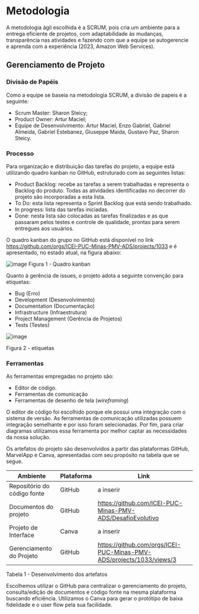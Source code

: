 
# Metodologia

A metodologia ágil escolhida é a SCRUM, pois cria um ambiente para a entrega eficiente de projetos, com adaptabilidade às mudanças, transparência nas atividades e fazendo com que a equipe se autogerencie e aprenda com a experiência (2023, Amazon Web Services). 

## Gerenciamento de Projeto

### Divisão de Papéis

Como a equipe se baseia na metodologia SCRUM, a divisão de papeis é a seguinte:
- Scrum Master: Sharon Steicy;
- Product Owner: Artur Maciel;
- Equipe de Desenvolvimento: Artur Maciel, Enzo Gabriel, Gabriel Almeida, Gabriel Estebanez, Giuseppe Maida, Gustavo Paz, Sharon Steicy.

### Processo

Para organização e distribuição das tarefas do projeto, a equipe está utilizando quadro kanban no GitHub, estruturado com as seguintes listas:

* Product Backlog: recebe as tarefas a serem trabalhadas e representa o Backlog do produto. Todas as atividades identificadas no decorrer do projeto são incorporadas a esta lista.
* To Do: esta lista representa o Sprint Backlog que está sendo trabalhado.
* In progress: lista das tarefas iniciadas.
* Done: nesta lista são colocadas as tarefas finalizadas e as que passaram pelos testes e controle de qualidade, prontas para serem entregues aos usuários.

O quadro kanban do grupo no GitHub está disponível no link https://github.com/orgs/ICEI-PUC-Minas-PMV-ADS/projects/1033 e é apresentado, no estado atual, na figura abaixo:

![image](https://github.com/ICEI-PUC-Minas-PMV-ADS/DesafioEvolutivo/assets/163445754/87beb130-b693-46e0-be61-467eeaba3adc)
Figura 1 - Quadro kanban

Quanto à gerência de issues, o projeto adota a seguinte convenção para
etiquetas:

* Bug (Erro)
* Development (Desenvolvimento)
* Documentation (Documentação)
* Infrastructure (Infraestrutura)
* Project Management (Gerência de Projetos)
* Tests (Testes)
  
![image](https://github.com/ICEI-PUC-Minas-PMV-ADS/DesafioEvolutivo/assets/163445754/289ad8ff-a5f3-4836-b018-f4039261fea3)

Figura 2 - etiquetas

### Ferramentas

As ferramentas empregadas no projeto são:

- Editor de código.
- Ferramentas de comunicação
- Ferramentas de desenho de tela (_wireframing_)

O editor de código foi escolhido porque ele possui uma integração com o sistema de versão. As ferramentas de comunicação utilizadas possuem integração semelhante e por isso foram selecionadas. Por fim, para criar diagramas utilizamos essa ferramenta por melhor captar as necessidades da nossa solução.

Os artefatos do projeto são desenvolvidos a partir das plataformas GitHub, MarvelApp e Canva, apresentadas com seu propósito na tabela que se segue.

| Ambiente  | Plataforma | Link |
| --------- | ---------- | ------- |
| Repositório do código fonte | GitHub  | a inserir |
| Documentos do projeto  | GitHub  | https://github.com/ICEI-PUC-Minas-PMV-ADS/DesafioEvolutivo  |
| Projeto de Interface  | Canva  | a inserir  |
| Gerenciamento do Projeto  | GitHub  | https://github.com/orgs/ICEI-PUC-Minas-PMV-ADS/projects/1033/views/3 |

Tabela 1 - Desenvolvimento dos artefatos

Escolhemos utilizar o GitHub para centralizar o gerenciamento do projeto, consulta/edição de documentos e código fonte na mesma plataforma buscando eficiência. Utilizamos o Canva para gerar o protótipo de baixa fidelidade e o user flow pela sua facilidade.
